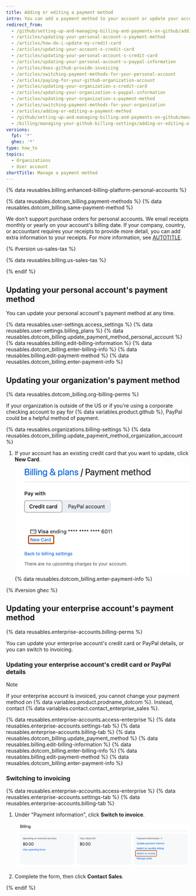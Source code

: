 ```yaml
---
title: Adding or editing a payment method
intro: You can add a payment method to your account or update your account's existing payment method at any time.
redirect_from:
  - /github/setting-up-and-managing-billing-and-payments-on-github/adding-or-editing-a-payment-method
  - /articles/updating-your-personal-account-s-payment-method
  - /articles/how-do-i-update-my-credit-card
  - /articles/updating-your-account-s-credit-card
  - /articles/updating-your-personal-account-s-credit-card
  - /articles/updating-your-personal-account-s-paypal-information
  - /articles/does-github-provide-invoicing
  - /articles/switching-payment-methods-for-your-personal-account
  - /articles/paying-for-your-github-organization-account
  - /articles/updating-your-organization-s-credit-card
  - /articles/updating-your-organization-s-paypal-information
  - /articles/updating-your-organization-s-payment-method
  - /articles/switching-payment-methods-for-your-organization
  - /articles/adding-or-editing-a-payment-method
  - /github/setting-up-and-managing-billing-and-payments-on-github/managing-your-github-billing-settings/adding-or-editing-a-payment-method
  - /billing/managing-your-github-billing-settings/adding-or-editing-a-payment-method
versions:
  fpt: '*'
  ghec: '*'
type: how_to
topics:
  - Organizations
  - User account
shortTitle: Manage a payment method
---
```


{% data reusables.billing.enhanced-billing-platform-personal-accounts %}

{% data reusables.dotcom_billing.payment-methods %} {% data reusables.dotcom_billing.same-payment-method %}

We don't support purchase orders for personal accounts. We email receipts monthly or yearly on your account's billing date. If your company, country, or accountant requires your receipts to provide more detail, you can add extra information to your receipts. For more information, see [AUTOTITLE](/billing/managing-your-github-billing-settings/adding-information-to-your-receipts).

{% ifversion us-sales-tax %}

{% data reusables.billing.us-sales-tax %}

{% endif %}

## Updating your personal account's payment method

You can update your personal account's payment method at any time.

{% data reusables.user-settings.access_settings %}
{% data reusables.user-settings.billing_plans %}
{% data reusables.dotcom_billing.update_payment_method_personal_account %}
{% data reusables.billing.edit-billing-information %}
{% data reusables.dotcom_billing.enter-billing-info %}
{% data reusables.billing.edit-payment-method %}
{% data reusables.dotcom_billing.enter-payment-info %}

## Updating your organization's payment method

{% data reusables.dotcom_billing.org-billing-perms %}

If your organization is outside of the US or if you're using a corporate checking account to pay for {% data variables.product.github %}, PayPal could be a helpful method of payment.

{% data reusables.organizations.billing-settings %}
{% data reusables.dotcom_billing.update_payment_method_organization_account %}
1. If your account has an existing credit card that you want to update, click **New Card**.
![Screenshot of the "Payment method" section. Below some card details, a link, labeled "New Card", is highlighted with an orange outline.](/assets/images/help/billing/billing-new-card-button.png)
{% data reusables.dotcom_billing.enter-payment-info %}

{% ifversion ghec %}

## Updating your enterprise account's payment method

{% data reusables.enterprise-accounts.billing-perms %}

You can update your enterprise account's credit card or PayPal details, or you can switch to invoicing.

### Updating your enterprise account's credit card or PayPal details

> [!NOTE]
> If your enterprise account is invoiced, you cannot change your payment method on {% data variables.product.prodname_dotcom %}. Instead, contact {% data variables.contact.contact_enterprise_sales %}.

{% data reusables.enterprise-accounts.access-enterprise %}
{% data reusables.enterprise-accounts.settings-tab %}
{% data reusables.enterprise-accounts.billing-tab %}
{% data reusables.dotcom_billing.update_payment_method %}
{% data reusables.billing.edit-billing-information %}
{% data reusables.dotcom_billing.enter-billing-info %}
{% data reusables.billing.edit-payment-method %}
{% data reusables.dotcom_billing.enter-payment-info %}

### Switching to invoicing

{% data reusables.enterprise-accounts.access-enterprise %}
{% data reusables.enterprise-accounts.settings-tab %}
{% data reusables.enterprise-accounts.billing-tab %}
1. Under "Payment information", click **Switch to invoice**.

   ![Screenshot of the billing page for an enterprise account. In the "Payment information" section, a "Switch to invoice" link is outlined in orange.](/assets/images/help/billing/switch-to-invoice.png)
1. Complete the form, then click **Contact Sales**.

{% endif %}
